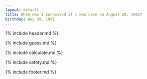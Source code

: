 ```yaml
---
layout: default
title: When was I conceived if I was born on August 29, 1901?
birthday: Aug 29, 1901
---
```


{% include header.md %}

{% include guess.md %}

{% include calculate.md %}

{% include safety.md %}

{% include footer.md %}



